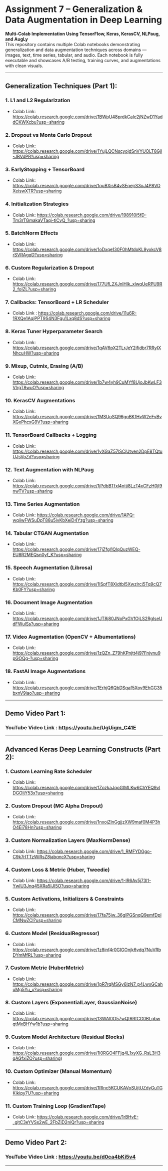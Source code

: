 # Assignment 7 – Generalization & Data Augmentation in Deep Learning  
**Multi-Colab Implementation Using TensorFlow, Keras, KerasCV, NLPaug, and AugLy**  
This repository contains multiple Colab notebooks demonstrating generalization and data augmentation techniques across domains — images, text, time series, tabular, and audio. Each notebook is fully executable and showcases A/B testing, training curves, and augmentations with clean visuals.

---

## Generalization Techniques (Part 1):

### 1. L1 and L2 Regularization
- Colab Link: https://colab.research.google.com/drive/1BWpU48prdkCaIe2jNZwD1YaddCKWXcbu?usp=sharing

### 2. Dropout vs Monte Carlo Dropout
- Colab Link: https://colab.research.google.com/drive/1YujLQCNscyojdSnVYUOLT8Gjl-JBVdPR?usp=sharing

### 3. EarlyStopping + TensorBoard
- Colab Link: https://colab.research.google.com/drive/1quBXisB4vSEqejrS3oJ4P8VOXeiswXTR?usp=sharing

### 4. Initialization Strategies
- Colab Link: https://colab.research.google.com/drive/198910i5fD-Tm3rTGmakaVTaqi-tiCyQ_?usp=sharing

### 5. BatchNorm Effects
- Colab Link: https://colab.research.google.com/drive/1oDxqe130F0hMtdoKL9yxkcV8rSVRAgqD?usp=sharing

### 6. Custom Regularization & Dropout
- Colab Link: https://colab.research.google.com/drive/177UfL2XJnlHIk_xIwqUeRPU9R2_foIZL?usp=sharing

### 7. Callbacks: TensorBoard + LR Scheduler
- Colab Link : https://colab.research.google.com/drive/11u6R-1RXQe1AqjPPT9S4N3Fgu1Lxq8dS?usp=sharing

### 8. Keras Tuner Hyperparameter Search
- Colab Link: https://colab.research.google.com/drive/1qAV6pX2TLrJeY2ifidbr7RRyIXNhcuHW?usp=sharing

### 9. Mixup, Cutmix, Erasing (A/B)
- Colab Link: https://colab.research.google.com/drive/1b7w4yh9CuMYf8UjoJbKwLF3VlrgT8wuO?usp=sharing

### 10. KerasCV Augmentations
- Colab Link: https://colab.research.google.com/drive/1MSUoSQ96gqBKfHvW2eFvBvXGxPhcxG9V?usp=sharing

### 11. TensorBoard Callbacks + Logging
- Colab Link: https://colab.research.google.com/drive/1yXGaZ57lSCjUtven2DpE8TQtuUJsVoZd?usp=sharing

### 12. Text Augmentation with NLPaug
- Colab Link: https://colab.research.google.com/drive/1jPdbBTfxl4ntji8LzT4xCFzH0jI9nwTV?usp=sharing

### 13. Time Series Augmentation
- Colab Link: https://colab.research.google.com/drive/1APQ-wqiiwFWSuDpT88u5ivKbXeiD4Yzg?usp=sharing

### 14. Tabular CTGAN Augmentation
- Colab Link: https://colab.research.google.com/drive/17jZfgl1QlqQuzWEQ-EU8R2MEQsn0yf_K?usp=sharing

### 15. Speech Augmentation (Librosa)
- Colab Link: https://colab.research.google.com/drive/1ISpfT8XidtbI5Xwzlrcj5Tq9cQ7Kb0FY?usp=sharing

### 16. Document Image Augmentation
- Colab Link: https://colab.research.google.com/drive/1JT8j80JNoPxGVfOjLS2RgIseUdFWulSs?usp=sharing

### 17. Video Augmentation (OpenCV + Albumentations)
- Colab Link: https://colab.research.google.com/drive/1zQZn_Z79hKPnjtt4j97Fnjvnu9pGOQg-?usp=sharing

### 18. FastAI Image Augmentations
- Colab Link: https://colab.research.google.com/drive/1ErhjQ6QbDSqaf5Xov9EhGG35bxnV9iao?usp=sharing

---

## Demo Video Part 1: 

### YouTube Video Link : https://youtu.be/UgUigm_C41E

---

## Advanced Keras Deep Learning Constructs (Part 2):

### 1. Custom Learning Rate Scheduler
- Colab Link: https://colab.research.google.com/drive/1ZozkaJqoGIMLKw6ChYEQ9vlDGOIjY53x?usp=sharing

### 2. Custom Dropout (MC Alpha Dropout)
- Colab Link: https://colab.research.google.com/drive/1nxojZlnGgjjzXW9maf0M4P3hO4Ei78Hn?usp=sharing

### 3. Custom Normalization Layers (MaxNormDense)
- Colab Link: https://colab.research.google.com/drive/1_RMFYDGgo-C9k7rITTzWiRsZ8jabqncX?usp=sharing

### 4. Custom Loss & Metric (Huber, Tweedie)
- Colab Link: https://colab.research.google.com/drive/1-IR6Av5j73l1-YwIU3Jnq45XRa5IJI5O?usp=sharing

### 5. Custom Activations, Initializers & Constraints
- Colab Link: https://colab.research.google.com/drive/17fa75jw_36glPGSnqQ9emfDplCMNwZCI?usp=sharing

### 6. Custom Model (ResidualRegressor)
- Colab Link: https://colab.research.google.com/drive/1z8inf4r0GIGOnjk6vdq7NuVRbDYmMfRL?usp=sharing

### 7. Custom Metric (HuberMetric)
- Colab Link: https://colab.research.google.com/drive/1pR7rqMSGy6IzN7_p4LwxGCahuMg5Yu_u?usp=sharing

### 8. Custom Layers (ExponentialLayer, GaussianNoise)
- Colab Link: https://colab.research.google.com/drive/13WAl0O57wQt6RfCG0BLqbwqtMxBHYw1b?usp=sharing

### 9. Custom Model Architecture (Residual Blocks)
- Colab Link: https://colab.research.google.com/drive/1l0RGO4FFjq4L1xyXG_RsL3H3qAGfxiZO?usp=sharing)
  
### 10. Custom Optimizer (Manual Momentum)
- Colab Link: https://colab.research.google.com/drive/1RInc5KCUKAVoSUjtUZdyGuTGKikipy7U?usp=sharing

### 11. Custom Training Loop (GradientTape)
- Colab Link: https://colab.research.google.com/drive/1rBHvE-_gitC3eYVSs2wE_2FbZiD2niQr?usp=sharing

---

## Demo Video Part 2: 

### YouTube Video Link : https://youtu.be/d0ca4bKi5v4

---
